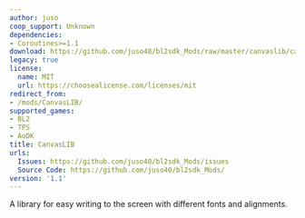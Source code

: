 ```yaml
---
author: juso
coop_support: Unknown
dependencies:
- Coroutines>=1.1
download: https://github.com/juso40/bl2sdk_Mods/raw/master/canvaslib/canvaslib.zip
legacy: true
license:
  name: MIT
  url: https://choosealicense.com/licenses/mit
redirect_from:
- /mods/CanvasLIB/
supported_games:
- BL2
- TPS
- AoDK
title: CanvasLIB
urls:
  Issues: https://github.com/juso40/bl2sdk_Mods/issues
  Source Code: https://github.com/juso40/bl2sdk_Mods/
version: '1.1'
---
```

A library for easy writing to the screen with different fonts and alignments.
